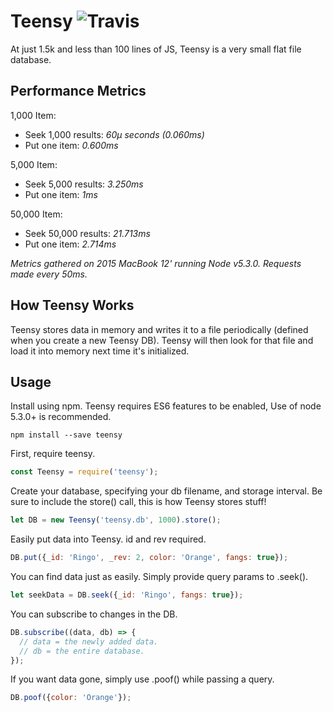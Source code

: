 # Teensy ![Travis](https://travis-ci.org/wski/teensy.svg)

At just 1.5k and less than 100 lines of JS, Teensy is a very small flat file database.

## Performance Metrics

1,000 Item:

- Seek 1,000 results: *60μ seconds (0.060ms)*
- Put one item: *0.600ms*

5,000 Item:

- Seek 5,000 results: *3.250ms*
- Put one item: *1ms*

50,000 Item:

- Seek 50,000 results: *21.713ms*
- Put one item: *2.714ms*

*Metrics gathered on 2015 MacBook 12' running Node v5.3.0. Requests made every 50ms.*

## How Teensy Works

Teensy stores data in memory and writes it to a file periodically (defined when
 you create a new Teensy DB). Teensy will then look for that file and load it
into memory next time it's initialized.

## Usage

Install using npm. Teensy requires ES6 features to be enabled, Use of node
5.3.0+ is recommended.
```
npm install --save teensy
```

First, require teensy.
```javascript
const Teensy = require('teensy');
```

Create your database, specifying your db filename, and storage interval.
Be sure to include the store() call, this is how Teensy stores stuff!

```javascript
let DB = new Teensy('teensy.db', 1000).store();
```

Easily put data into Teensy. id and rev required.
```javascript
DB.put({_id: 'Ringo', _rev: 2, color: 'Orange', fangs: true});
```

You can find data just as easily. Simply provide query params to .seek().
```javascript
let seekData = DB.seek({_id: 'Ringo', fangs: true});
```

You can subscribe to changes in the DB.
```javascript
DB.subscribe((data, db) => {
  // data = the newly added data.
  // db = the entire database.
});
```

If you want data gone, simply use .poof() while passing a query.
```javascript
DB.poof({color: 'Orange'});
```
